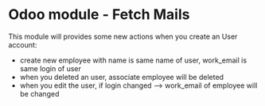 # Odoo module - Fetch Mails

This module will provides some new actions when
you create an User account:
+ create new employee with name is same name of user, work_email is same login of user
+ when you deleted an user, associate employee will be deleted
+ when you edit the user, if login changed --> work_email of employee will be changed